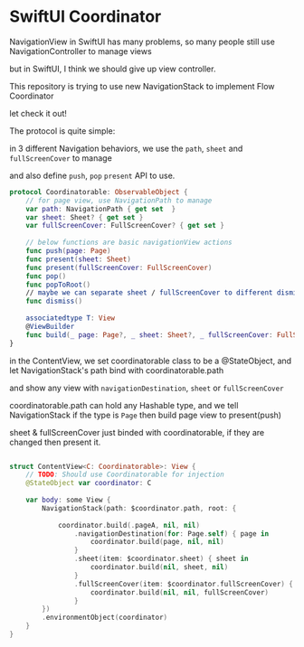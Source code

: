 # SwiftUI Coordinator

NavigationView in SwiftUI has many problems, so many people still use NavigationController to manage views

but in SwiftUI, I think we should give up view controller.

This repository is trying to use new NavigationStack to implement Flow Coordinator 

let check it out!

The protocol is quite simple:

in 3 different Navigation behaviors, we use the `path`, `sheet` and `fullScreenCover` to manage

and also define `push`, `pop` `present` API to use.

```Swift
protocol Coordinatorable: ObservableObject {
    // for page view, use NavigationPath to manage
    var path: NavigationPath { get set  }
    var sheet: Sheet? { get set }
    var fullScreenCover: FullScreenCover? { get set }
    
    // below functions are basic navigationView actions
    func push(page: Page)
    func present(sheet: Sheet)
    func present(fullScreenCover: FullScreenCover)
    func pop()
    func popToRoot()
    // maybe we can separate sheet / fullScreenCover to different dismiss funtions
    func dismiss()
    
    associatedtype T: View
    @ViewBuilder
    func build(_ page: Page?, _ sheet: Sheet?, _ fullScreenCover: FullScreenCover?) -> T
}
```

in the ContentView, we set coordinatorable class to be a @StateObject, and let NavigationStack's path bind with coordinatorable.path

and show any view with `navigationDestination`, `sheet` or `fullScreenCover`

coordinatorable.path can hold any Hashable type, and we tell NavigationStack if the type is `Page` then build page view to present(push)

sheet & fullScreenCover just binded with coordinatorable, if they are changed then present it.

```Swift

struct ContentView<C: Coordinatorable>: View {
    // TODO: Should use Coordinatorable for injection 
    @StateObject var coordinator: C
    
    var body: some View {
        NavigationStack(path: $coordinator.path, root: {
           
            coordinator.build(.pageA, nil, nil)
                .navigationDestination(for: Page.self) { page in
                    coordinator.build(page, nil, nil)
                }
                .sheet(item: $coordinator.sheet) { sheet in
                    coordinator.build(nil, sheet, nil)
                }
                .fullScreenCover(item: $coordinator.fullScreenCover) { fullScreenCover in
                    coordinator.build(nil, nil, fullScreenCover)
                }
        })
        .environmentObject(coordinator)
    }
}
```








